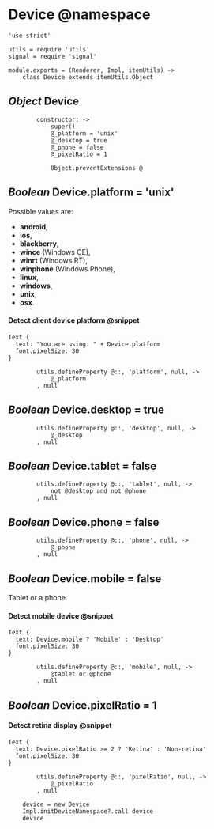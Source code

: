 Device @namespace
======

	'use strict'

	utils = require 'utils'
	signal = require 'signal'

	module.exports = (Renderer, Impl, itemUtils) ->
		class Device extends itemUtils.Object

*Object* Device
---------------

			constructor: ->
				super()
				@_platform = 'unix'
				@_desktop = true
				@_phone = false
				@_pixelRatio = 1

				Object.preventExtensions @

*Boolean* Device.platform = 'unix'
----------------------------------

Possible values are:
 - **android**,
 - **ios**,
 - **blackberry**,
 - **wince** (Windows CE),
 - **winrt** (Windows RT),
 - **winphone** (Windows Phone),
 - **linux**,
 - **windows**,
 - **unix**,
 - **osx**.

#### Detect client device platform @snippet

```style
Text {
  text: "You are using: " + Device.platform
  font.pixelSize: 30
}
```

			utils.defineProperty @::, 'platform', null, ->
				@_platform
			, null

*Boolean* Device.desktop = true
-------------------------------

			utils.defineProperty @::, 'desktop', null, ->
				@_desktop
			, null

*Boolean* Device.tablet = false
-------------------------------

			utils.defineProperty @::, 'tablet', null, ->
				not @desktop and not @phone
			, null

*Boolean* Device.phone = false
------------------------------

			utils.defineProperty @::, 'phone', null, ->
				@_phone
			, null

*Boolean* Device.mobile = false
-------------------------------

Tablet or a phone.

#### Detect mobile device @snippet

```style
Text {
  text: Device.mobile ? 'Mobile' : 'Desktop'
  font.pixelSize: 30
}
```

			utils.defineProperty @::, 'mobile', null, ->
				@tablet or @phone
			, null

*Boolean* Device.pixelRatio = 1
-------------------------------

#### Detect retina display @snippet

```style
Text {
  text: Device.pixelRatio >= 2 ? 'Retina' : 'Non-retina'
  font.pixelSize: 30
}
```

			utils.defineProperty @::, 'pixelRatio', null, ->
				@_pixelRatio
			, null

		device = new Device
		Impl.initDeviceNamespace?.call device
		device
